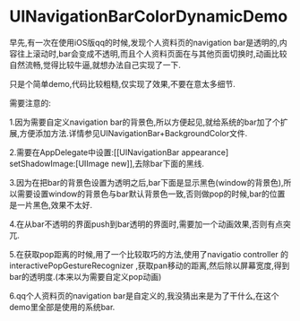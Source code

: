# UINavigationBarColorDynamicDemo

早先,有一次在使用iOS版qq的时候,发现个人资料页的navigation bar是透明的,内容往上滚动时,bar会变成不透明,而且个人资料页面在与其他页面切换时,动画比较自然流畅,觉得比较牛逼,就想办法自己实现了一下.

只是个简单demo,代码比较粗糙,仅实现了效果,不要在意太多细节.

需要注意的:

1.因为需要自定义navigation bar的背景色,所以方便起见,就给系统的bar加了个扩展,方便添加方法.详情参见UINavigationBar+BackgroundColor文件.

2.需要在AppDelegate中设置:[[UINavigationBar appearance] setShadowImage:[UIImage new]],去除bar下面的黑线.

3.因为在把bar的背景色设置为透明之后,bar下面是显示黑色(window的背景色),所以需要设置window的背景色与bar默认背景色一致,否则做pop的时候,bar的位置是一片黑色,效果不太好.

4.在从bar不透明的界面push到bar透明的界面时,需要加一个动画效果,否则有点突兀.

5.在获取pop距离的时候,用了一个比较取巧的方法,使用了navigatio controller 的 interactivePopGestureRecognizer ,获取pan移动的距离,然后除以屏幕宽度,得到bar的透明度.(本来以为需要自定义pop动画)

6.qq个人资料页的navigation bar是自定义的,我没猜出来是为了干什么,在这个demo里全部是使用的系统bar.